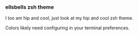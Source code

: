 ### ellsbells zsh theme

I too am hip and cool, just look at my hip and cool zsh theme.

Colors likely need configuring in your terminal preferences.
